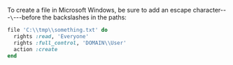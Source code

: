 To create a file in Microsoft Windows, be sure to add an escape
character---`\`---before the backslashes in the paths:

``` ruby
file 'C:\\tmp\\something.txt' do
  rights :read, 'Everyone'
  rights :full_control, 'DOMAIN\\User'
  action :create
end
```